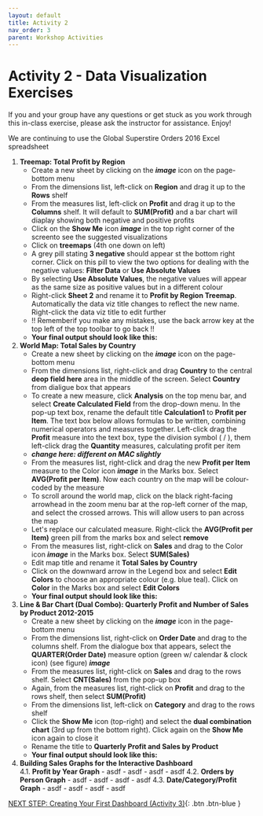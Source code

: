 ```yaml
---
layout: default
title: Activity 2
nav_order: 3
parent: Workshop Activities
---
```


# Activity 2 - Data Visualization Exercises

If you and your group have any questions or get stuck as you work through this in-class exercise, please ask the instructor for assistance. Enjoy!

We are continuing to use the Global Superstire Orders 2016 Excel spreadsheet

1.  **Treemap: Total Profit by Region**
    - Create a new sheet by clicking on the ***image*** icon on the page-bottom menu
    - From the dimensions list, left-click on **Region** and drag it up to the **Rows** shelf
    - From the measures list, left-click on **Profit** and drag it up to the **Columns** shelf. It will default to **SUM(Profit)** and a bar chart will diaplay showing both negative and positive profits
    - Click on the **Show Me** icon ***image*** in the top right corner of the screento see the suggested visualizations
    - Click on **treemaps** (4th one down on left)
    - A grey pill stating **3 negative** should appear st the bottom right corner. Click on this pill to view the two options for dealing with the negative values: **Filter Data** or **Use Absolute Values**
    - By selecting **Use Absolute Values**, the negative values will appear as the same size as positive values but in a different colour
    - Right-click **Sheet 2** and rename it to **Profit by Region Treemap**. Automatically the data viz title changes to reflect the new name. Right-click the data viz title to edit further
    - !! Rememberif you make any mistakes, use the back arrow key at the top left of the top toolbar to go back !!
    - **Your final output should look like this:**
2.  **World Map: Total Sales by Country**
    - Create a new sheet by clicking on the ***image*** icon on the page-bottom menu
    - From the dimensions list, right-click and drag **Country** to the central **deop field here** area in the middle of the screen. Select **Country** from dialigue box that appears
    - To create a new measure, click **Analysis** on the top menu bar, and select **Create Calculated Field** from the drop-down menu. In the pop-up text box, rename the default title **Calculation1** to **Profit per Item**. The text box below allows formulas to be written, combining numerical operators and measures together. Left-click drag the **Profit** measure into the text box, type the division symbol ( / ), them left-click drag the **Quantity** measures, calculating profit per item
    - ***change here: different on MAC slightly***
    - From the measures list, right-click and drag the new **Profit per Item** measure to the Color icon ***image*** in the Marks box. Select **AVG(Profit per Item)**. Now each country on the map will be colour-coded by the measure
    - To scroll around the world map, click on the black right-facing arrowhead in the zoom menu bar at the rop-left corner of the map, and select the crossed arrows. This will allow users to pan across the map
    - Let's replace our calculated measure. Right-click the **AVG(Profit per Item)** green pill from the marks box and select **remove**
    - From the measures list, right-click on **Sales** and drag to the Color icon ***image*** in the Marks box. Select **SUM(Sales)**
    - Edit map title and rename it **Total Sales by Country**
    - Click on the downward arrow in the Legend box and select **Edit Colors** to choose an appropriate colour (e.g. blue teal). Click on **Color** in the Marks box and select **Edit Colors**
    - **Your final output should look like this:**
3.  **Line & Bar Chart (Dual Combo): Quarterly Profit and Number of Sales by Product 2012-2015**
    - Create a new sheet by clicking on the ***image*** icon in the page-bottom menu
    - From the dimensions list, right-click on **Order Date** and drag to the columns shelf. From the dialogue box that appears, select the **QUARTER(Order Date)** measure option (green w/ calendar & clock icon) (see figure) ***image***
    - From the measures list, right-click on **Sales** and drag to the rows shelf. Select **CNT(Sales)** from the pop-up box
    - Again, from the measures list, right-click on **Profit** and drag to the rows shelf, then select **SUM(Profit)**
    - From the dimensions list, left-click on **Category** and drag to the rows shelf
    - Click the **Show Me** icon (top-right) and select the **dual combination chart** (3rd up from the bottom right). Click again on the **Show Me** icon again to close it
    - Rename the title to **Quarterly Profit and Sales by Product**
    - **Your final output should look like this:**
4.  **Building Sales Graphs for the Interactive Dashboard**<br>
    4.1. **Profit by Year Graph**
        - asdf
        - asdf
        - asdf
        - asdf
    4.2. **Orders by Person Graph**
        - asdf
        - asdf
        - asdf
        - asdf
    4.3. **Date/Category/Profit Graph**
        - asdf
        - asdf
        - asdf
        - asdf

[NEXT STEP: Creating Your First Dashboard (Activity 3)](activity-3.html){: .btn .btn-blue }
